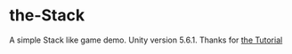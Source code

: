 # the-Stack
A simple Stack like game demo.
Unity version 5.6.1.
Thanks for [the Tutorial](https://www.youtube.com/watch?v=I19cC_HcyC0&t=25s)
